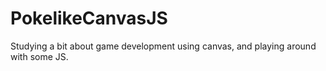 # PokelikeCanvasJS
Studying a bit about game development using canvas, and playing around with some JS.
